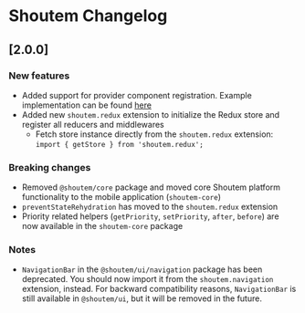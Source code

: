 # Shoutem Changelog

## [2.0.0]

### New features

  - Added support for provider component registration. Example implementation can be found [here](https://github.com/shoutem/extensions/blob/master/shoutem.redux/app/index.js#L15)
  - Added new `shoutem.redux` extension to initialize the Redux store and register all reducers and middlewares
    - Fetch store instance directly from the `shoutem.redux` extension: `import { getStore } from 'shoutem.redux';`

### Breaking changes

  - Removed `@shoutem/core` package and moved core Shoutem platform functionality to the mobile application (`shoutem-core`)
  - `preventStateRehydration` has moved to the `shoutem.redux` extension
  - Priority related helpers (`getPriority`, `setPriority`, `after`, `before`) are now available in the `shoutem-core` package

### Notes

  - `NavigationBar` in the `@shoutem/ui/navigation` package has been deprecated. You should now import it from the `shoutem.navigation` extension, instead. For backward compatibility reasons, `NavigationBar` is still available in `@shoutem/ui`, but it will be removed in the future.
